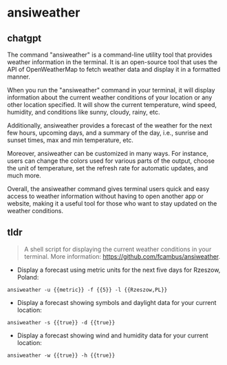 # ansiweather 
## chatgpt 
The command "ansiweather" is a command-line utility tool that provides weather information in the terminal. It is an open-source tool that uses the API of OpenWeatherMap to fetch weather data and display it in a formatted manner.

When you run the "ansiweather" command in your terminal, it will display information about the current weather conditions of your location or any other location specified. It will show the current temperature, wind speed, humidity, and conditions like sunny, cloudy, rainy, etc.

Additionally, ansiweather provides a forecast of the weather for the next few hours, upcoming days, and a summary of the day, i.e., sunrise and sunset times, max and min temperature, etc.

Moreover, ansiweather can be customized in many ways. For instance, users can change the colors used for various parts of the output, choose the unit of temperature, set the refresh rate for automatic updates, and much more.

Overall, the ansiweather command gives terminal users quick and easy access to weather information without having to open another app or website, making it a useful tool for those who want to stay updated on the weather conditions. 

## tldr 
 
> A shell script for displaying the current weather conditions in your terminal.
> More information: <https://github.com/fcambus/ansiweather>.

- Display a forecast using metric units for the next five days for Rzeszow, Poland:

`ansiweather -u {{metric}} -f {{5}} -l {{Rzeszow,PL}}`

- Display a forecast showing symbols and daylight data for your current location:

`ansiweather -s {{true}} -d {{true}}`

- Display a forecast showing wind and humidity data for your current location:

`ansiweather -w {{true}} -h {{true}}`
